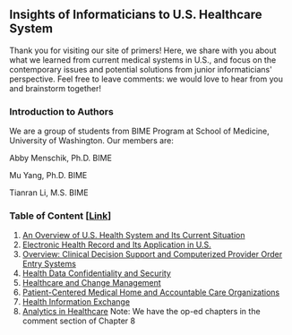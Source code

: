 ## Insights of Informaticians to U.S. Healthcare System

Thank you for visiting our site of primers! Here, we share with you about what we learned from current medical systems in U.S., and focus on the contemporary issues and potential solutions from junior informaticians' perspective. Feel free to leave comments: we would love to hear from you and brainstorm together! 

### Introduction to Authors

We are a group of students from BIME Program at School of Medicine, University of Washington. Our members are:

Abby Menschik, Ph.D. BIME

Mu Yang, Ph.D. BIME

Tianran Li, M.S. BIME

### Table of Content [[Link](https://github.com/pristineliving/Team-Peony-Primer/issues)]

1. [An Overview of U.S. Health System and Its Current Situation](https://github.com/pristineliving/Team-Peony-Primer/issues/1)
2. [Electronic Health Record and Its Application in U.S.](https://github.com/pristineliving/Team-Peony-Primer/issues/2)
3. [Overview: Clinical Decision Support and Computerized Provider Order Entry Systems](https://github.com/pristineliving/Team-Peony-Primer/issues/3)
4. [Health Data Confidentiality and Security](https://github.com/pristineliving/Team-Peony-Primer/issues/4)
5. [Healthcare and Change Management](https://github.com/pristineliving/Team-Peony-Primer/issues/5)
6. [Patient-Centered Medical Home and Accountable Care Organizations](https://github.com/pristineliving/Team-Peony-Primer/issues/6)
7. [Health Information Exchange](https://github.com/pristineliving/Team-Peony-Primer/issues/7)
8. [Analytics in Healthcare](https://github.com/pristineliving/Team-Peony-Primer/issues/8)
    Note: We have the op-ed chapters in the comment section of Chapter 8

